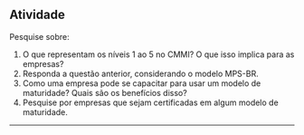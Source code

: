 ## Atividade 

Pesquise sobre:
1. O que representam os níveis 1 ao 5 no CMMI? O que isso implica para as empresas?
2. Responda a questão anterior, considerando o modelo MPS-BR.
3. Como uma empresa pode se capacitar para usar um modelo de maturidade? Quais são os benefícios disso?
4. Pesquise por empresas que sejam certificadas em algum modelo de maturidade.

---
